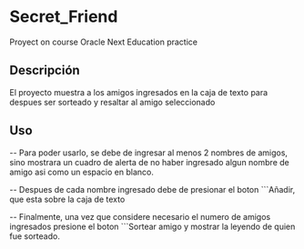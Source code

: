 # Secret_Friend
Proyect on course Oracle Next Education practice

## Descripción
El proyecto muestra a los amigos ingresados en la caja de texto para despues ser sorteado y resaltar al amigo seleccionado  

## Uso
-- Para poder usarlo, se debe de ingresar al menos 2 nombres de amigos, sino mostrara un cuadro de alerta de no haber ingresado algun nombre de amigo asi como un espacio en blanco.

-- Despues de cada nombre ingresado debe de presionar el boton ```Añadir, que esta sobre la caja de texto

-- Finalmente, una vez que considere necesario el numero de amigos ingresados presione el boton ```Sortear amigo y mostrar la leyendo de quien fue sorteado. 

```Que te diviertas!!
